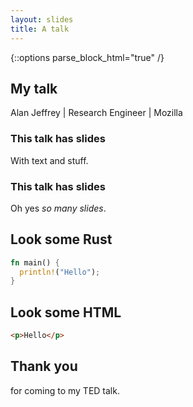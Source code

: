 ```yaml
---
layout: slides
title: A talk
---
```


{::options parse_block_html="true" /}

<section>

# My talk

Alan Jeffrey \| Research Engineer \| Mozilla

</section>

<section>

### This talk has slides

With text and stuff.

</section>

<section>

### This talk has slides

Oh yes *so many slides*.

</section>

<section>

# Look some Rust

```rust
fn main() {
  println!("Hello");
}
```

</section>

<section>

# Look some HTML

```html
<p>Hello</p>
```

</section>

<section>

# Thank you

for coming to my TED talk.

</section>
